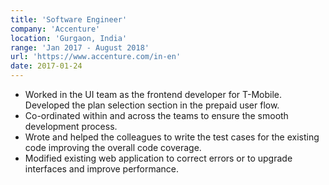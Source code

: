```yaml
---
title: 'Software Engineer'
company: 'Accenture'
location: 'Gurgaon, India'
range: 'Jan 2017 - August 2018'
url: 'https://www.accenture.com/in-en'
date: 2017-01-24
---
```


- Worked in the UI team as the frontend developer for T-Mobile. Developed the plan selection section in the prepaid user flow.
- Co-ordinated within and across the teams to ensure the smooth development process.
- Wrote and helped the colleagues to write the test cases for the existing code improving the overall code coverage.
- Modified existing web application to correct errors or to upgrade interfaces and improve performance.

